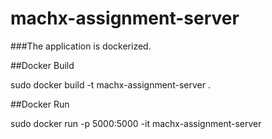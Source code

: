 # machx-assignment-server

###The application is dockerized.

##Docker Build

sudo docker build -t machx-assignment-server .

##Docker Run

sudo docker run -p 5000:5000 -it machx-assignment-server